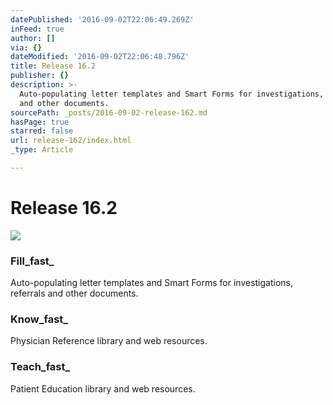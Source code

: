 ```yaml
---
datePublished: '2016-09-02T22:06:49.269Z'
inFeed: true
author: []
via: {}
dateModified: '2016-09-02T22:06:48.796Z'
title: Release 16.2
publisher: {}
description: >-
  Auto-populating letter templates and Smart Forms for investigations, referrals
  and other documents.
sourcePath: _posts/2016-09-02-release-162.md
hasPage: true
starred: false
url: release-162/index.html
_type: Article

---
```

# Release 16.2
![](https://the-grid-user-content.s3-us-west-2.amazonaws.com/625f6e4f-0cf6-46e1-8d16-e0cf8d8739dc.jpg)

### Fill_fast_

Auto-populating letter templates and Smart Forms for investigations, referrals and other documents.

### Know_fast_

Physician Reference library and web resources.

### Teach_fast_

Patient Education library and web resources.